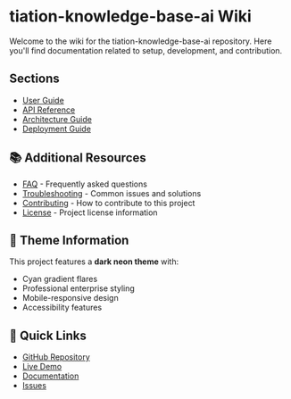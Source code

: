 # tiation-knowledge-base-ai Wiki

Welcome to the wiki for the tiation-knowledge-base-ai repository. Here you'll find documentation related to setup, development, and contribution.

## Sections

- [User Guide](user-guide.md)
- [API Reference](api-reference.md)
- [Architecture Guide](architecture.md)
- [Deployment Guide](deployment.md)


## 📚 Additional Resources

- [FAQ](faq.md) - Frequently asked questions
- [Troubleshooting](troubleshooting.md) - Common issues and solutions
- [Contributing](../CONTRIBUTING.md) - How to contribute to this project
- [License](../LICENSE) - Project license information

## 🎨 Theme Information

This project features a **dark neon theme** with:
- Cyan gradient flares
- Professional enterprise styling
- Mobile-responsive design
- Accessibility features

## 🚀 Quick Links

- [GitHub Repository](https://github.com/TiaAstor/tiation-knowledge-base-ai)
- [Live Demo](https://tiaastor.github.io/tiation-knowledge-base-ai)
- [Documentation](https://github.com/TiaAstor/tiation-knowledge-base-ai/wiki)
- [Issues](https://github.com/TiaAstor/tiation-knowledge-base-ai/issues)

